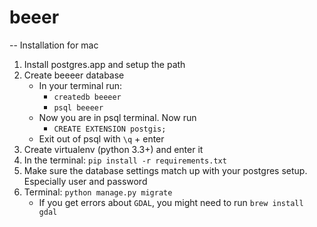 # beeer 

-- Installation for mac

1. Install postgres.app and setup the path
2. Create beeeer database
    - In your terminal run:
        - `createdb beeeer`
        - `psql beeeer`
    - Now you are in psql terminal. Now run
        - `CREATE EXTENSION postgis;`
    - Exit out of psql with `\q` + enter
3. Create virtualenv (python 3.3+) and enter it
4. In the terminal: `pip install -r requirements.txt`
5. Make sure the database settings match up with your postgres setup. Especially user and password
6. Terminal: `python manage.py migrate`
    - If you get errors about `GDAL`, you might need to run `brew install gdal`
